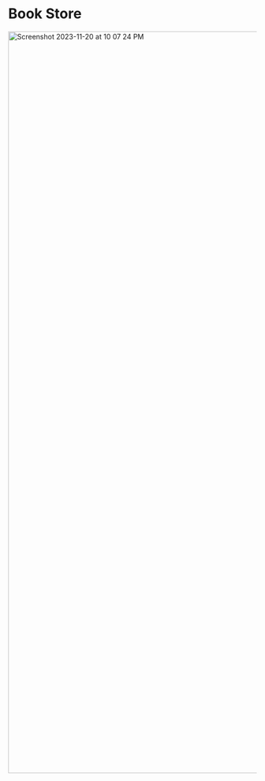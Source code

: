 # Book Store


<img width="1503" alt="Screenshot 2023-11-20 at 10 07 24 PM" src="https://github.com/javaHelper/spring-boot-advance-demos/assets/54174687/c5cf7818-1667-434f-b654-d4dfe1fa893e">
